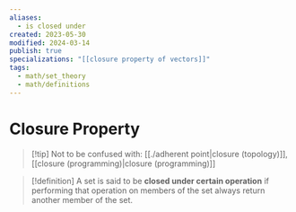 ```yaml
---
aliases:
  - is closed under
created: 2023-05-30
modified: 2024-03-14
publish: true
specializations: "[[closure property of vectors]]"
tags:
  - math/set_theory
  - math/definitions
---
```


# Closure Property

>[!tip] Not to be confused with: [[./adherent point|closure (topology)]], [[closure (programming)|closure (programming)]]

> [!definition]
A set is said to be **closed under certain operation** if performing that operation on members of the set always return another member of the set.